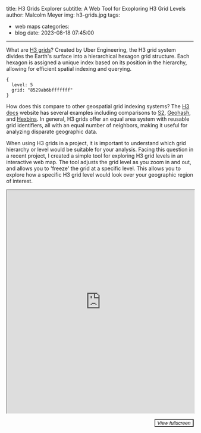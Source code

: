 title: H3 Grids Explorer
subtitle: A Web Tool for Exoploring H3 Grid Levels
author: Malcolm Meyer
img: h3-grids.jpg
tags:
  - web maps
categories:
  - blog
date: 2023-08-18 07:45:00
---
What are [H3 grids](https://h3geo.org/)? Created by Uber Engineering, the H3 grid system divides the Earth's surface into a hierarchical hexagon grid structure. Each hexagon is assigned a unique index based on its position in the hierarchy, allowing for efficient spatial indexing and querying.

```
{
  level: 5
  grid: "8529ab6bfffffff"
}
```

How does this compare to other geospatial grid indexing systems? The [H3 docs](https://h3geo.org/docs) website has several examples including comparisons to [S2](https://h3geo.org/docs/comparisons/s2), [Geohash](https://h3geo.org/docs/comparisons/geohash), and [Hexbins](https://h3geo.org/docs/comparisons/hexbin). In general, H3 grids offer an equal area system with reusable grid identifiers, all with an equal number of neighbors, making it useful for analyzing disparate geographic data.

When using H3 grids in a project, it is important to understand which grid hierarchy or level would be suitable for your analysis. Facing this question in a recent project, I created a simple tool for exploring H3 grid levels in an interactive web map. The tool adjusts the grid level as you zoom in and out, and allows you to 'freeze' the grid at a specific level. This allows you to explore how a specific H3 grid level would look over your geographic region of interest.

<iframe id="grid-iframe" src="https://h3grids.getbounds.com" height="600" width="100%"></iframe>

<button style="float:right;border=none;background:transparent;cursor:pointer"><em>View fullscreen</em></button>

<script>
  const iframe = document.querySelector("#grid-iframe")
  const button = document.querySelector('em');
  button.addEventListener('click', () => {
    iframe.requestFullscreen()
  })
</script>
